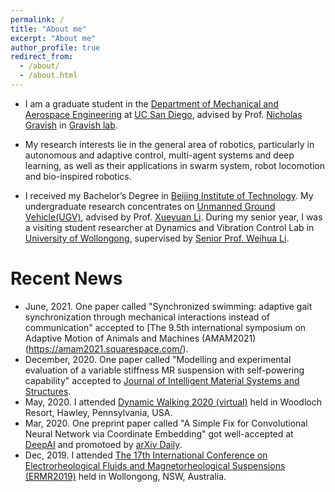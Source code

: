 ```yaml
---
permalink: /
title: "About me"
excerpt: "About me"
author_profile: true
redirect_from: 
  - /about/
  - /about.html
---
```


* I am a graduate student in the [Department of Mechanical and Aerospace Engineering](http://maeweb.ucsd.edu/) at [UC San Diego](https://ucsd.edu/), advised by Prof. [Nicholas Gravish](http://web.eng.ucsd.edu/~ngravish/) in [Gravish lab](http://gravishlab.ucsd.edu/index.html). 

* My research interests lie in the general area of robotics, particularly in autonomous and adaptive control, multi-agent systems and deep learning, as well as their applications in swarm system, robot locomotion and bio-inspired robotics.

* I received my Bachelor’s Degree in [Beijing Institute of Technology](http://english.bit.edu.cn/). My undergraduate research concentrates on [Unmanned Ground Vehicle(UGV)](https://en.wikipedia.org/wiki/Unmanned_ground_vehicle), advised by Prof. [Xueyuan Li](http://me.bit.edu.cn/szdw/jlgcx/tzjlyjs/sssds1/28752.htm). During my senior year, I was a visiting student researcher at Dynamics and Vibration Control Lab in [University of Wollongong](https://www.uow.edu.au/), supervised by [Senior Prof. Weihua Li](https://scholars.uow.edu.au/display/weihua_li). 


Recent News
======
* June, 2021. One paper called "Synchronized swimming: adaptive gait synchronization through mechanical interactions instead of communication" accepted to [The 9.5th international symposium on Adaptive Motion of Animals and Machines (AMAM2021)(https://amam2021.squarespace.com/).
* December, 2020. One paper called "Modelling and experimental evaluation of a variable stiffness MR suspension with self-powering capability" accepted to [Journal of Intelligent Material Systems and Structures](https://journals.sagepub.com/home/jim).
* May, 2020. I attended [Dynamic Walking 2020 (virtual)](https://dynamicwalking.org/index.php/dw/2020) held in Woodloch Resort, Hawley, Pennsylvania, USA.
* Mar, 2020. One preprint paper called "A Simple Fix for Convolutional Neural Network via Coordinate Embedding" got well-accepted at [DeepAI](https://deepai.org/publication/a-simple-fix-for-convolutional-neural-network-via-coordinate-embedding) and promotoed by [arXiv Daily](https://twitter.com/arXiv_Daily/status/1244929923979984897).
* Dec, 2019. I attended [The 17th International Conference on Electrorheological Fluids and Magnetorheological Suspensions (ERMR2019)](http://ermr2019.com.au/) held in Wollongong, NSW, Australia.

